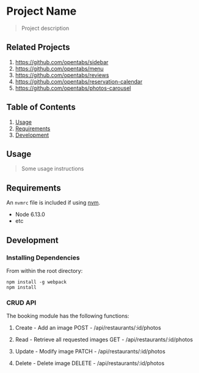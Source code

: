 # Project Name

> Project description

## Related Projects

1. https://github.com/opentabs/sidebar
1. https://github.com/opentabs/menu
1. https://github.com/opentabs/reviews
1. https://github.com/opentabs/reservation-calendar
1. https://github.com/opentabs/photos-carousel

## Table of Contents

1. [Usage](#Usage)
1. [Requirements](#requirements)
1. [Development](#development)

## Usage

> Some usage instructions

## Requirements

An `nvmrc` file is included if using [nvm](https://github.com/creationix/nvm).

- Node 6.13.0
- etc

## Development

### Installing Dependencies

From within the root directory:

```
npm install -g webpack
npm install
```

### CRUD API

The booking module has the following functions:

1. Create - Add an image
POST - /api/restaurants/:id/photos

2. Read - Retrieve all requested images
GET - /api/restaurants/:id/photos

3. Update - Modify image
PATCH - /api/restaurants/:id/photos

4.  Delete - Delete image
DELETE - /api/restaurants/:id/photos